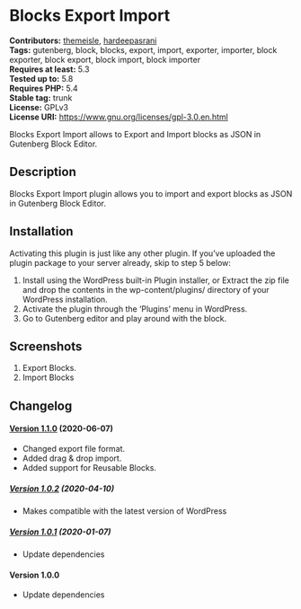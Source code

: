 # Blocks Export Import #
**Contributors:** [themeisle](https://profiles.wordpress.org/themeisle), [hardeepasrani](https://profiles.wordpress.org/hardeepasrani)  
**Tags:** gutenberg, block, blocks, export, import, exporter, importer, block exporter, block export, block import, block importer  
**Requires at least:** 5.3      
**Tested up to:** 5.8  
**Requires PHP:** 5.4    
**Stable tag:** trunk  
**License:** GPLv3    
**License URI:** https://www.gnu.org/licenses/gpl-3.0.en.html    

Blocks Export Import allows to Export and Import blocks as JSON in Gutenberg Block Editor.

## Description ##

Blocks Export Import plugin allows you to import and export blocks as JSON in Gutenberg Block Editor.

## Installation ##
Activating this plugin is just like any other plugin. If you’ve uploaded the plugin package to your server already, skip to step 5 below:

1. Install using the WordPress built-in Plugin installer, or Extract the zip file and drop the contents in the wp-content/plugins/ directory of your WordPress installation.
2. Activate the plugin through the ‘Plugins’ menu in WordPress.
3. Go to Gutenberg editor and play around with the block.

## Screenshots ##

1. Export Blocks.
2. Import Blocks


## Changelog ##

#### [Version 1.1.0](https://github.com/Codeinwp/blocks-export-import/compare/v1.0.2...v1.1.0) (2020-06-07)

- Changed export file format.
- Added drag & drop import.
- Added support for Reusable Blocks.




##### [Version 1.0.2](https://github.com/Codeinwp/blocks-export-import/compare/v1.0.1...v1.0.2) (2020-04-10)

- Makes compatible with the latest version of WordPress




##### [Version 1.0.1](https://github.com/Codeinwp/blocks-export-import/compare/v1.0.0...v1.0.1) (2020-01-07)

* Update dependencies


####  Version 1.0.0

* Update dependencies


